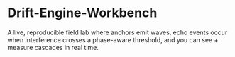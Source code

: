 # Drift-Engine-Workbench
A live, reproducible field lab where anchors emit waves, echo events occur when interference crosses a phase-aware threshold, and you can see + measure cascades in real time.
